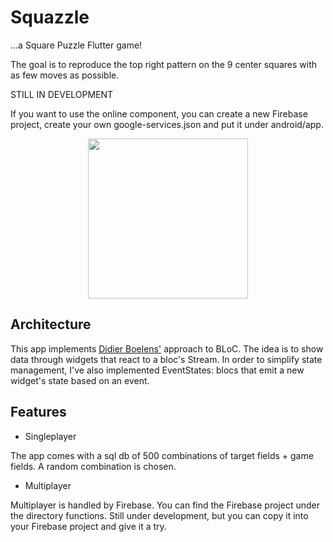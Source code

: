 # Squazzle

...a Square Puzzle Flutter game! 

The goal is to reproduce the top right pattern
on the 9 center squares with as few moves as possible.

STILL IN DEVELOPMENT 

If you want to use the online component, you can create a new Firebase project, 
create your own google-services.json and put it under android/app.

<div align="center">
	<img src="https://raw.githubusercontent.com/GLodi/squazzle/master/gfx/screen.png" width="256">
</div>

## Architecture

This app implements [Didier Boelens'](https://www.didierboelens.com/2018/12/reactive-programming---streams---bloc---practical-use-cases/) approach to BLoC.
The idea is to show data through widgets that react to a bloc's Stream.
In order to simplify state management, I've also implemented EventStates: 
blocs that emit a new widget's state based on an event.

## Features

  - Singleplayer

 The app comes with a sql db of 500 combinations of target fields + game fields. A random 
 combination is chosen.
 
  - Multiplayer

Multiplayer is handled by Firebase. You can find the Firebase project under the directory functions. 
Still under development, but you can copy it into your Firebase project and give it a try.
